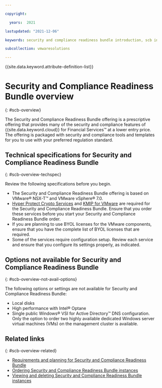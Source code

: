 ```yaml
---

copyright:

  years:  2021

lastupdated: "2021-12-06"

keywords: security and compliance readiness bundle introduction, scb introduction, scb technical specifications

subcollection: vmwaresolutions

---
```


{{site.data.keyword.attribute-definition-list}}

# Security and Compliance Readiness Bundle overview
{: #scb-overview}

The Security and Compliance Readiness Bundle offering is a prescriptive offering that provides many of the security and compliance features of {{site.data.keyword.cloud}} for Financial Services™ at a lower entry price. The offering is packaged with security and compliance tools and templates for you to use with your preferred regulation standard.

## Technical specifications for Security and Compliance Readiness Bundle
{: #scb-overview-techspec}

Review the following specifications before you begin.
* The Security and Compliance Readiness Bundle offering is based on VMware® NSX-T™ and VMware vSphere® 7.0.
* [Hyper Protect Crypto Services](https://cloud.ibm.com/catalog/services/hyper-protect-crypto-services) and [KMIP for VMware](https://cloud.ibm.com/infrastructure/vmware-solutions/console/servicestandalonenew/KMIPAdapter) are required for the Security and Compliance Readiness Bundle. Ensure that you order these services before you start your Security and Compliance Readiness Bundle order.
* If you are planning to use BYOL licenses for the VMware components, ensure that you have the complete list of BYOL licenses that are required.
* Some of the services require configuration setup. Review each service and ensure that you configure its settings properly, as indicated.

## Options not available for Security and Compliance Readiness Bundle
{: #scb-overview-not-avail-options}

The following options or settings are not available for Security and Compliance Readiness Bundle:
* Local disks
* High performance with Intel® Optane
* Single public Windows® VSI for Active Directory™ DNS configuration. Only the option to order two highly available dedicated Windows server virtual machines (VMs) on the management cluster is available.

## Related links
{: #scb-overview-related}

* [Requirements and planning for Security and Compliance Readiness Bundle](/docs/vmwaresolutions?topic=vmwaresolutions-scb-planning)
* [Ordering Security and Compliance Readiness Bundle instances](/docs/vmwaresolutions?topic=vmwaresolutions-scb-orderinginstance)
* [Viewing and deleting Security and Compliance Readiness Bundle instances](/docs/vmwaresolutions?topic=vmwaresolutions-scb-view-delete-instance)

